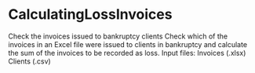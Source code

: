 # CalculatingLossInvoices
Check the invoices issued to bankruptcy clients  Check which of the invoices in an Excel file were issued to clients in bankruptcy and calculate the sum of the invoices to be recorded as loss.  Input files:      Invoices (.xlsx)     Clients (.csv)
